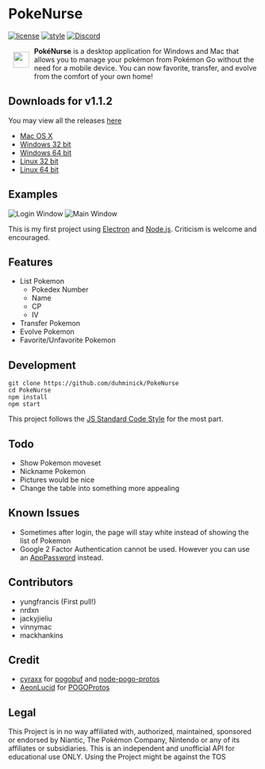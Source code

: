 # PokeNurse
[![license](https://img.shields.io/github/license/mashape/apistatus.svg?maxAge=2592000)]()
[![style](https://img.shields.io/badge/style-standard-brightgreen.svg)]()
[![Discord](https://img.shields.io/badge/discord-PokéNurse-738bd7.svg)](https://discord.gg/sSXCruy)

<img src="https://github.com/duhminick/PokeNurse/blob/master/imgs/emojioneicon.png?raw=true" width="32px" align="left" hspace="10" vspace="10">

**PokéNurse** is a desktop application for Windows and Mac that allows you to manage your pokémon from Pokémon Go without the need for a mobile device. You can now favorite, transfer, and evolve from the comfort of your own home!

## Downloads for v1.1.2
You may view all the releases [here](https://github.com/duhminick/PokeNurse/releases)
* [Mac OS X](https://github.com/duhminick/PokeNurse/releases/download/v1.1.2/PokeNurse-darwin-x64.zip)
* [Windows 32 bit](https://github.com/duhminick/PokeNurse/releases/download/v1.1.2/PokeNurse-win32-ia32.zip)
* [Windows 64 bit](https://github.com/duhminick/PokeNurse/releases/download/v1.1.2/PokeNurse-win32-x64.zip)
* [Linux 32 bit](https://github.com/duhminick/PokeNurse/releases/download/v1.1.2/PokeNurse-linux-ia32.zip)
* [Linux 64 bit](https://github.com/duhminick/PokeNurse/releases/download/v1.1.2/PokeNurse-linux-x64.zip)

## Examples
![Login Window](http://i.imgur.com/QaeO99H.png)
![Main Window](http://i.imgur.com/ZGU0ee7.png)

This is my first project using [Electron](http://electron.atom.io/) and [Node.js](https://nodejs.org/en/).  Criticism is welcome and encouraged.

## Features
* List Pokemon
    * Pokedex Number
    * Name
    * CP
    * IV
* Transfer Pokemon
* Evolve Pokemon
* Favorite/Unfavorite Pokemon

## Development
    git clone https://github.com/duhminick/PokeNurse
    cd PokeNurse
    npm install
    npm start

This project follows the [JS Standard Code Style](http://standardjs.com/index.html) for the most part.

## Todo
* Show Pokemon moveset
* Nickname Pokemon
* Pictures would be nice
* Change the table into something more appealing

## Known Issues
* Sometimes after login, the page will stay white instead of showing the list of Pokemon
* Google 2 Factor Authentication cannot be used. However you can use an [AppPassword](https://security.google.com/settings/security/apppasswords) instead.

## Contributors
* yungfrancis (First pull!)
* nrdxn
* jackyjieliu
* vinnymac
* mackhankins

## Credit
* [cyraxx](https://github.com/cyraxx) for [pogobuf](https://github.com/cyraxx/pogobuf) and [node-pogo-protos](https://github.com/cyraxx/node-pogo-protos)
* [AeonLucid](https://github.com/AeonLucid) for [POGOProtos](https://github.com/AeonLucid/POGOProtos)

## Legal
This Project is in no way affiliated with, authorized, maintained, sponsored or endorsed by Niantic, The Pokémon Company, Nintendo or any of its affiliates or subsidiaries. This is an independent and unofficial API for educational use ONLY. Using the Project might be against the TOS
